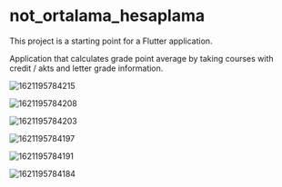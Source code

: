 # not_ortalama_hesaplama

This project is a starting point for a Flutter application.

Application that calculates grade point average by taking courses with credit / akts and 
letter grade information.

![1621195784215](https://user-images.githubusercontent.com/58954826/118412252-a0e0a980-b6a1-11eb-8c2a-e0759c1e1ee4.jpg)

![1621195784208](https://user-images.githubusercontent.com/58954826/118412305-ebfabc80-b6a1-11eb-8152-41129dd1c835.jpg)

![1621195784203](https://user-images.githubusercontent.com/58954826/118412307-edc48000-b6a1-11eb-80af-500c285ab9eb.jpg)

![1621195784197](https://user-images.githubusercontent.com/58954826/118412308-eef5ad00-b6a1-11eb-9bb6-633d26bb4a98.jpg)

![1621195784191](https://user-images.githubusercontent.com/58954826/118412309-f026da00-b6a1-11eb-9741-e8f512991fb5.jpg)

![1621195784184](https://user-images.githubusercontent.com/58954826/118412311-f0bf7080-b6a1-11eb-8aa4-6afa43ead93a.jpg)
